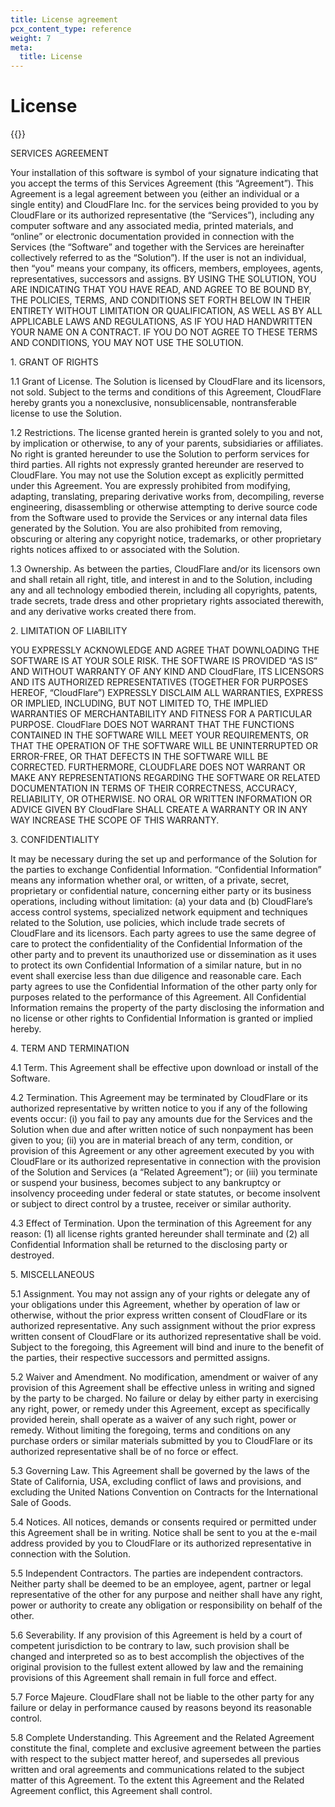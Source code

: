 ```yaml
---
title: License agreement
pcx_content_type: reference
weight: 7
meta:
  title: License
---
```


# License
{{<render file="_railgun-deprecation-notice.md">}}

SERVICES AGREEMENT

Your installation of this software is symbol of your signature indicating that you accept the terms of this Services Agreement (this “Agreement”). This Agreement is a legal agreement between you (either an individual or a single entity) and CloudFlare Inc. for the services being provided to you by CloudFlare or its authorized representative (the “Services”), including any computer software and any associated media, printed materials, and “online” or electronic documentation provided in connection with the Services (the “Software” and together with the Services are hereinafter collectively referred to as the “Solution”). If the user is not an individual, then “you” means your company, its officers, members, employees, agents, representatives, successors and assigns. BY USING THE SOLUTION, YOU ARE INDICATING THAT YOU HAVE READ, AND AGREE TO BE BOUND BY, THE POLICIES, TERMS, AND CONDITIONS SET FORTH BELOW IN THEIR ENTIRETY WITHOUT LIMITATION OR QUALIFICATION, AS WELL AS BY ALL APPLICABLE LAWS AND REGULATIONS, AS IF YOU HAD HANDWRITTEN YOUR NAME ON A CONTRACT. IF YOU DO NOT AGREE TO THESE TERMS AND CONDITIONS, YOU MAY NOT USE THE SOLUTION.

1\. GRANT OF RIGHTS

1.1 Grant of License. The Solution is licensed by CloudFlare and its licensors, not sold. Subject to the terms and conditions of this Agreement, CloudFlare hereby grants you a nonexclusive, nonsublicensable, nontransferable license to use the Solution.

1.2 Restrictions. The license granted herein is granted solely to you and not, by implication or otherwise, to any of your parents, subsidiaries or affiliates. No right is granted hereunder to use the Solution to perform services for third parties. All rights not expressly granted hereunder are reserved to CloudFlare. You may not use the Solution except as explicitly permitted under this Agreement. You are expressly prohibited from modifying, adapting, translating, preparing derivative works from, decompiling, reverse engineering, disassembling or otherwise attempting to derive source code from the Software used to provide the Services or any internal data files generated by the Solution. You are also prohibited from removing, obscuring or altering any copyright notice, trademarks, or other proprietary rights notices affixed to or associated with the Solution.

1.3 Ownership. As between the parties, CloudFlare and/or its licensors own and shall retain all right, title, and interest in and to the Solution, including any and all technology embodied therein, including all copyrights, patents, trade secrets, trade dress and other proprietary rights associated therewith, and any derivative works created there from.

2\. LIMITATION OF LIABILITY

YOU EXPRESSLY ACKNOWLEDGE AND AGREE THAT DOWNLOADING THE SOFTWARE IS AT YOUR SOLE RISK. THE SOFTWARE IS PROVIDED “AS IS” AND WITHOUT WARRANTY OF ANY KIND AND CloudFlare, ITS LICENSORS AND ITS AUTHORIZED REPRESENTATIVES (TOGETHER FOR PURPOSES HEREOF, “CloudFlare”) EXPRESSLY DISCLAIM ALL WARRANTIES, EXPRESS OR IMPLIED, INCLUDING, BUT NOT LIMITED TO, THE IMPLIED WARRANTIES OF MERCHANTABILITY AND FITNESS FOR A PARTICULAR PURPOSE. CloudFlare DOES NOT WARRANT THAT THE FUNCTIONS CONTAINED IN THE SOFTWARE WILL MEET YOUR REQUIREMENTS, OR THAT THE OPERATION OF THE SOFTWARE WILL BE UNINTERRUPTED OR ERROR-FREE, OR THAT DEFECTS IN THE SOFTWARE WILL BE CORRECTED. FURTHERMORE, CLOUDFLARE DOES NOT WARRANT OR MAKE ANY REPRESENTATIONS REGARDING THE SOFTWARE OR RELATED DOCUMENTATION IN TERMS OF THEIR CORRECTNESS, ACCURACY, RELIABILITY, OR OTHERWISE. NO ORAL OR WRITTEN INFORMATION OR ADVICE GIVEN BY CloudFlare SHALL CREATE A WARRANTY OR IN ANY WAY INCREASE THE SCOPE OF THIS WARRANTY.

3\. CONFIDENTIALITY

It may be necessary during the set up and performance of the Solution for the parties to exchange Confidential Information. “Confidential Information” means any information whether oral, or written, of a private, secret, proprietary or confidential nature, concerning either party or its business operations, including without limitation: (a) your data and (b) CloudFlare’s access control systems, specialized network equipment and techniques related to the Solution, use policies, which include trade secrets of CloudFlare and its licensors. Each party agrees to use the same degree of care to protect the confidentiality of the Confidential Information of the other party and to prevent its unauthorized use or dissemination as it uses to protect its own Confidential Information of a similar nature, but in no event shall exercise less than due diligence and reasonable care. Each party agrees to use the Confidential Information of the other party only for purposes related to the performance of this Agreement. All Confidential Information remains the property of the party disclosing the information and no license or other rights to Confidential Information is granted or implied hereby.

4\. TERM AND TERMINATION

4.1 Term. This Agreement shall be effective upon download or install of the Software.

4.2 Termination. This Agreement may be terminated by CloudFlare or its authorized representative by written notice to you if any of the following events occur: (i) you fail to pay any amounts due for the Services and the Solution when due and after written notice of such nonpayment has been given to you; (ii) you are in material breach of any term, condition, or provision of this Agreement or any other agreement executed by you with CloudFlare or its authorized representative in connection with the provision of the Solution and Services (a “Related Agreement”); or (iii) you terminate or suspend your business, becomes subject to any bankruptcy or insolvency proceeding under federal or state statutes, or become insolvent or subject to direct control by a trustee, receiver or similar authority.

4.3 Effect of Termination. Upon the termination of this Agreement for any reason: (1) all license rights granted hereunder shall terminate and (2) all Confidential Information shall be returned to the disclosing party or destroyed.

5\. MISCELLANEOUS

5.1 Assignment. You may not assign any of your rights or delegate any of your obligations under this Agreement, whether by operation of law or otherwise, without the prior express written consent of CloudFlare or its authorized representative. Any such assignment without the prior express written consent of CloudFlare or its authorized representative shall be void. Subject to the foregoing, this Agreement will bind and inure to the benefit of the parties, their respective successors and permitted assigns.

5.2 Waiver and Amendment. No modification, amendment or waiver of any provision of this Agreement shall be effective unless in writing and signed by the party to be charged. No failure or delay by either party in exercising any right, power, or remedy under this Agreement, except as specifically provided herein, shall operate as a waiver of any such right, power or remedy. Without limiting the foregoing, terms and conditions on any purchase orders or similar materials submitted by you to CloudFlare or its authorized representative shall be of no force or effect.

5.3 Governing Law. This Agreement shall be governed by the laws of the State of California, USA, excluding conflict of laws and provisions, and excluding the United Nations Convention on Contracts for the International Sale of Goods.

5.4 Notices. All notices, demands or consents required or permitted under this Agreement shall be in writing. Notice shall be sent to you at the e-mail address provided by you to CloudFlare or its authorized representative in connection with the Solution.

5.5 Independent Contractors. The parties are independent contractors. Neither party shall be deemed to be an employee, agent, partner or legal representative of the other for any purpose and neither shall have any right, power or authority to create any obligation or responsibility on behalf of the other.

5.6 Severability. If any provision of this Agreement is held by a court of competent jurisdiction to be contrary to law, such provision shall be changed and interpreted so as to best accomplish the objectives of the original provision to the fullest extent allowed by law and the remaining provisions of this Agreement shall remain in full force and effect.

5.7 Force Majeure. CloudFlare shall not be liable to the other party for any failure or delay in performance caused by reasons beyond its reasonable control.

5.8 Complete Understanding. This Agreement and the Related Agreement constitute the final, complete and exclusive agreement between the parties with respect to the subject matter hereof, and supersedes all previous written and oral agreements and communications related to the subject matter of this Agreement. To the extent this Agreement and the Related Agreement conflict, this Agreement shall control.
